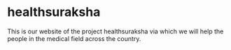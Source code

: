 # healthsuraksha
This is our website of the project healthsuraksha via which we will help the people in the medical field across the country.
